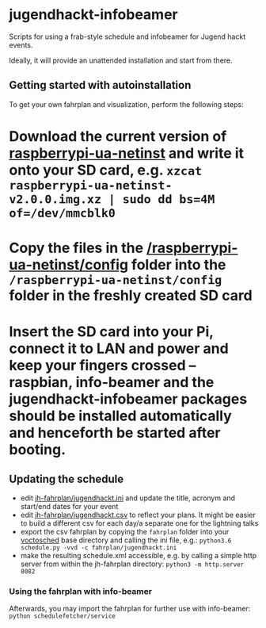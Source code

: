 # jugendhackt-infobeamer

Scripts for using a frab-style schedule and infobeamer for Jugend hackt events. 

Ideally, it will provide an unattended installation and start from there.

## Getting started with autoinstallation

To get your own fahrplan and visualization, perform the following steps:

 # Download the current version of [raspberrypi-ua-netinst](https://github.com/FooDeas/raspberrypi-ua-netinst) and write it onto your SD card, e.g. `xzcat raspberrypi-ua-netinst-v2.0.0.img.xz | sudo dd bs=4M of=/dev/mmcblk0`
 # Copy the files in the [/raspberrypi-ua-netinst/config](raspberrypi-ua-netinst/config) folder into the `/raspberrypi-ua-netinst/config` folder in the freshly created SD card
 # Insert the SD card into your Pi, connect it to LAN and power and keep your fingers crossed – raspbian, info-beamer and the jugendhackt-infobeamer packages should be installed automatically and henceforth be started after booting.

## Updating the schedule

 * edit [jh-fahrplan/jugendhackt.ini](jh-fahrplan/jugendhackt.ini) and update the title, acronym and start/end dates for your event
 * edit [jh-fahrplan/jugendhackt.csv](jh-fahrplan/jugendhackt.csv) to reflect your plans. It might be easier to build a different csv for each day/a separate one for the lightning talks
 * export the csv fahrplan by copying the `fahrplan` folder into your [voctosched](https://github.com/zuntrax/voctosched) base directory and calling the ini file, e.g.: `python3.6 schedule.py -vvd -c fahrplan/jugendhackt.ini`
 * make the resulting schedule.xml accessible, e.g. by calling a simple http server from within the jh-fahrplan directory: `python3 -m http.server 8082`

### Using the fahrplan with info-beamer

Afterwards, you may import the fahrplan for further use with info-beamer: `python schedulefetcher/service`
